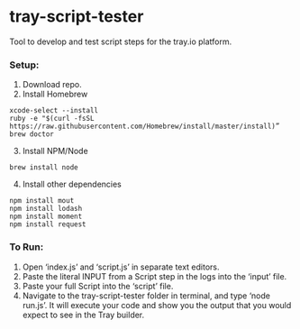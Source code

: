 # tray-script-tester
Tool to develop and test script steps for the tray.io platform.

### Setup:
1. Download repo.
2. Install Homebrew
```shell
xcode-select --install
ruby -e "$(curl -fsSL https://raw.githubusercontent.com/Homebrew/install/master/install)”
brew doctor
```
3. Install NPM/Node
```shell
brew install node
```
4. Install other dependencies
```shell
npm install mout
npm install lodash 
npm install moment
npm install request
```
### To Run:
1. Open ‘index.js’ and ‘script.js’ in separate text editors. 
2. Paste the literal INPUT from a Script step in the logs into the ‘input’ file.
3. Paste your full Script into the ‘script’ file.
4. Navigate to the tray-script-tester folder in terminal, and type ‘node run.js’. It will execute your code and show you the output that you would expect to see in the Tray builder.

